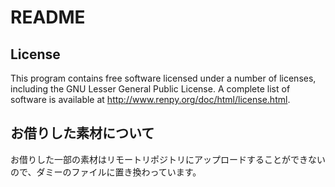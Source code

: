 # README

## License

This program contains free software licensed under a number of licenses, including the GNU Lesser General Public License. A complete list of software is available at <http://www.renpy.org/doc/html/license.html>.

## お借りした素材について

お借りした一部の素材はリモートリポジトリにアップロードすることができないので、ダミーのファイルに置き換わっています。
